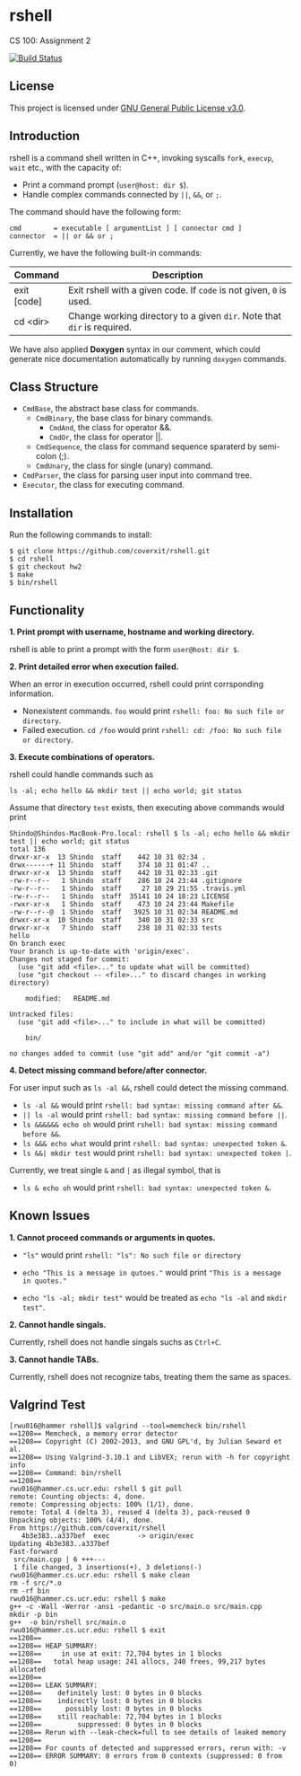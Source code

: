 # rshell
CS 100: Assignment 2 

[![Build Status](https://travis-ci.org/coverxit/rshell.svg?branch=exec)](https://travis-ci.org/coverxit/rshell)

## License

This project is licensed under [GNU General Public License v3.0](https://github.com/coverxit/rshell/blob/master/LICENSE).

## Introduction

rshell is a command shell written in C++, invoking syscalls `fork`, `execvp`, `wait` etc., with the capacity of:

- Print a command prompt (`user@host: dir $`).
- Handle complex commands connected by `||`, `&&`, or `;`.

The command should have the following form:

```
cmd        = executable [ argumentList ] [ connector cmd ]
connector  = || or && or ;
```

Currently, we have the following built-in commands:

| Command      | Description                                                              |
|--------------|--------------------------------------------------------------------------|
| exit [code]  | Exit rshell with a given code. If `code` is not given, `0` is used.      |
| cd \<dir\>   | Change working directory to a given `dir`. Note that `dir` is required.  |

We have also applied **Doxygen** syntax in our comment, which could generate nice documentation automatically by running `doxygen` commands.

## Class Structure

- `CmdBase`, the abstract base class for commands.
	- `CmdBinary`, the base class for binary commands.
		- `CmdAnd`, the class for operator &&.
		- `CmdOr`, the class for operator ||.
	- `CmdSequence`, the class for command sequence sparaterd by semi-colon (;).
	- `CmdUnary`, the class for single (unary) command.
- `CmdParser`, the class for parsing user input into command tree.
- `Executor`, the class for executing command.

## Installation

Run the following commands to install:

```
$ git clone https://github.com/coverxit/rshell.git
$ cd rshell
$ git checkout hw2
$ make
$ bin/rshell
```

## Functionality

**1. Print prompt with username, hostname and working directory.**

rshell is able to print a prompt with the form `user@host: dir $`.

**2. Print detailed error when execution failed.**

When an error in execution occurred, rshell could print corrsponding information.

- Nonexistent commands. `foo` would print `rshell: foo: No such file or directory`.
- Failed execution. `cd /foo` would print `rshell: cd: /foo: No such file or directory`.

**3. Execute combinations of operators.**

rshell could handle commands such as

```
ls -al; echo hello && mkdir test || echo world; git status
```

Assume that directory `test` exists, then executing above commands would print

```
Shindo@Shindos-MacBook-Pro.local: rshell $ ls -al; echo hello && mkdir test || echo world; git status
total 136
drwxr-xr-x  13 Shindo  staff    442 10 31 02:34 .
drwx------+ 11 Shindo  staff    374 10 31 01:47 ..
drwxr-xr-x  13 Shindo  staff    442 10 31 02:33 .git
-rw-r--r--   1 Shindo  staff    286 10 24 23:44 .gitignore
-rw-r--r--   1 Shindo  staff     27 10 29 21:55 .travis.yml
-rw-r--r--   1 Shindo  staff  35141 10 24 18:23 LICENSE
-rwxr-xr-x   1 Shindo  staff    473 10 24 23:44 Makefile
-rw-r--r--@  1 Shindo  staff   3925 10 31 02:34 README.md
drwxr-xr-x  10 Shindo  staff    340 10 31 02:33 src
drwxr-xr-x   7 Shindo  staff    238 10 31 02:33 tests
hello
On branch exec
Your branch is up-to-date with 'origin/exec'.
Changes not staged for commit:
  (use "git add <file>..." to update what will be committed)
  (use "git checkout -- <file>..." to discard changes in working directory)

	modified:   README.md

Untracked files:
  (use "git add <file>..." to include in what will be committed)

	bin/

no changes added to commit (use "git add" and/or "git commit -a")
```

**4. Detect missing command before/after connector.**

For user input such as `ls -al &&`, rshell could detect the missing command.

- `ls -al &&` would print `rshell: bad syntax: missing command after &&`.
- `|| ls -al` would print `rshell: bad syntax: missing command before ||`.
- `ls &&&&&& echo oh` would print `rshell: bad syntax: missing command before &&`.
- `ls &&& echo what` would print `rshell: bad syntax: unexpected token &`.
- `ls &&| mkdir test` would print `rshell: bad syntax: unexpected token |`.

Currently, we treat single `&` and `|` as illegal symbol, that is

- `ls & echo oh` would print `rshell: bad syntax: unexpected token &`.

## Known Issues

**1. Cannot proceed commands or arguments in quotes.**

- `"ls"` would print `rshell: "ls": No such file or directory`
		
- `echo "This is a message in qutoes."` would print `"This is a message in quotes."`

- `echo "ls -al; mkdir test"` would be treated as `echo "ls -al` and `mkdir test"`.

**2. Cannot handle singals.**

Currently, rshell does not handle singals suchs as `Ctrl+C`.

**3. Cannot handle TABs.**

Currently, rshell does not recognize tabs, treating them the same as spaces.

## Valgrind Test

```
[rwu016@hammer rshell]$ valgrind --tool=memcheck bin/rshell
==1208== Memcheck, a memory error detector
==1208== Copyright (C) 2002-2013, and GNU GPL'd, by Julian Seward et al.
==1208== Using Valgrind-3.10.1 and LibVEX; rerun with -h for copyright info
==1208== Command: bin/rshell
==1208== 
rwu016@hammer.cs.ucr.edu: rshell $ git pull
remote: Counting objects: 4, done.
remote: Compressing objects: 100% (1/1), done.
remote: Total 4 (delta 3), reused 4 (delta 3), pack-reused 0
Unpacking objects: 100% (4/4), done.
From https://github.com/coverxit/rshell
   4b3e383..a337bef  exec       -> origin/exec
Updating 4b3e383..a337bef
Fast-forward
 src/main.cpp | 6 +++---
 1 file changed, 3 insertions(+), 3 deletions(-)
rwu016@hammer.cs.ucr.edu: rshell $ make clean
rm -f src/*.o
rm -rf bin
rwu016@hammer.cs.ucr.edu: rshell $ make
g++ -c -Wall -Werror -ansi -pedantic -o src/main.o src/main.cpp
mkdir -p bin
g++  -o bin/rshell src/main.o
rwu016@hammer.cs.ucr.edu: rshell $ exit
==1208== 
==1208== HEAP SUMMARY:
==1208==     in use at exit: 72,704 bytes in 1 blocks
==1208==   total heap usage: 241 allocs, 240 frees, 99,217 bytes allocated
==1208== 
==1208== LEAK SUMMARY:
==1208==    definitely lost: 0 bytes in 0 blocks
==1208==    indirectly lost: 0 bytes in 0 blocks
==1208==      possibly lost: 0 bytes in 0 blocks
==1208==    still reachable: 72,704 bytes in 1 blocks
==1208==         suppressed: 0 bytes in 0 blocks
==1208== Rerun with --leak-check=full to see details of leaked memory
==1208== 
==1208== For counts of detected and suppressed errors, rerun with: -v
==1208== ERROR SUMMARY: 0 errors from 0 contexts (suppressed: 0 from 0)
```